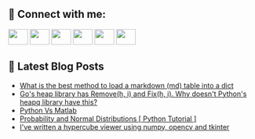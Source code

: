 ## 🔎 Connect with me:
[<img height="32" width="40" src="https://cdn.jsdelivr.net/npm/simple-icons@v5/icons/telegram.svg" />](https://t.me/bullbesh)
[<img height="32" width="40" src="https://cdn.jsdelivr.net/npm/simple-icons@v5/icons/vk.svg" />](https://vk.com/bullbesh)
[<img height="32" width="40" src="https://cdn.jsdelivr.net/npm/simple-icons@v5/icons/twitter.svg" />](https://twitter.com/bullbesh1)
[<img height="32" width="40" src="https://cdn.jsdelivr.net/npm/simple-icons@v5/icons/instagram.svg" />](https://www.instagram.com/bullbesh)
[<img height="32" width="40" src="https://cdn.jsdelivr.net/npm/simple-icons@v5/icons/reddit.svg" />](https://www.reddit.com/user/bullbesh)
[<img height="32" width="40" src="https://cdn.jsdelivr.net/npm/simple-icons@v5/icons/youtube.svg" />](https://www.youtube.com/channel/UCtfjRs6uzgq5mfm8S06WTcg)

## 📕 Latest Blog Posts
<!-- BLOG-POST-LIST:START -->
- [What is the best method to load a markdown &lpar;md&rpar; table into a dict](https://www.reddit.com/r/Python/comments/v4iomu/what_is_the_best_method_to_load_a_markdown_md/)
- [Go&#39;s heap library has Remove&lpar;h, i&rpar; and Fix&lpar;h, i&rpar;. Why doesn&#39;t Python&#39;s heapq library have this?](https://www.reddit.com/r/Python/comments/v4havt/gos_heap_library_has_removeh_i_and_fixh_i_why/)
- [Python Vs Matlab](https://www.reddit.com/r/Python/comments/v4gvl4/python_vs_matlab/)
- [Probability and Normal Distributions [ Python Tutorial ]](https://www.reddit.com/r/Python/comments/v4dtm7/probability_and_normal_distributions_python/)
- [I&#39;ve written a hypercube viewer using numpy, opencv and tkinter](https://www.reddit.com/r/Python/comments/v4dh26/ive_written_a_hypercube_viewer_using_numpy_opencv/)
<!-- BLOG-POST-LIST:END -->

